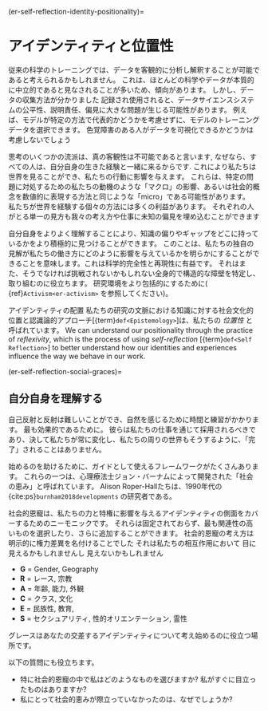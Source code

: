 (er-self-reflection-identity-positionality)=
# アイデンティティと位置性

従来の科学のトレーニングでは、データを客観的に分析し解釈することが可能であると考えられるかもしれません。 これは、ほとんどの科学やデータが本質的に中立的であると見なされることが多いため、傾向があります。 しかし、データの収集方法が分かりました 記録され使用されると、データサイエンスシステムの公平性、説明責任、偏見に大きな問題が生じる可能性があります。 例えば、モデルが特定の方法で代表的かどうかを考慮せずに、モデルのトレーニングデータを選択できます。 色覚障害のある人がデータを可視化できるかどうかは考慮しないでしょう

思考のいくつかの流派は、真の客観性は不可能であると言います, なぜなら、すべての人は、自分自身の生きた経験と一緒に来るからです. これにより私たちは世界を見ることができ、私たちの行動に影響を与えます。 これらは、特定の問題に対処するための私たちの動機のような「マクロ」の影響、あるいは社会的概念を数値的に表現する方法と同じような「micro」である可能性があります。  
私たちが世界を経験する個々の方法には多くの利益があります。 それぞれの人がとる単一の見方も我々の考え方や仕事に未知の偏見を埋め込むことができます

自分自身をよりよく理解することにより、知識の偏りやギャップをどこに持っているかをより積極的に見つけることができます。 このことは、私たちの独自の見解が私たちの働き方にどのように影響を与えているかを明らかにすることができることを意味します。これは科学的完全性と再現性に有益です。 それはまた、そうでなければ挑戦されないかもしれない全身的で構造的な障壁を特定し、取り組むのに役立ちます。 研究環境をより包括的にするために( {ref}`Activism<er-activism>` を参照してください)。

アイデンティティの配置 私たちの研究の文脈における知識に対する社会文化的位置と認識論的アプローチ[{term}`def<Epistemology>`]は、私たちの *位置性* と呼ばれています。 We can understand our positionality through the practice of *reflexivity*, which is the process of using *self-reflection* [{term}`def<Self Reflection>`] to better understand how our identities and experiences influence the way we behave in our work.

(er-self-reflection-social-graces)=
## 自分自身を理解する

自己反射と反射は難しいことができ、自然を感じるために時間と練習がかかります。 最も効果的であるために。 彼らは私たちの仕事を通じて採用されるべきであり、決して私たちが常に変化し、私たちの周りの世界もそうするように、「完了」されることはありません。

始めるのを助けるために、ガイドとして使えるフレームワークがたくさんあります。 これらの一つは、心理療法士ジョン・バーナムによって開発された「社会の恵み」と呼ばれています。 Alison Roper-Hallたちは、1990年代の {cite:ps}`burnham2018developments` の研究者である。

社会的恩寵は、私たちの力と特権に影響を与えるアイデンティティの側面をカバーするためのニーモニックです。 それらは固定されておらず、最も関連性の高いものを選択したり、さらに追加することができます。 社会的恩寵の考え方は明示的に権力差異を名付けることでした それは私たちの相互作用において 目に見えるかもしれませんし 見えないかもしれません

- **G** = Gender, Geography
- **R** = レース, 宗教
- **A** = 年齢, 能力, 外観
- **C** = クラス, 文化
- **E** = 民族性, 教育, <unk>
- **S** = セクシュアリティ, 性的オリエンテーション, 霊性

グレースはあなたの交差するアイデンティティについて考え始めるのに役立つ場所です。

以下の質問にも役立ちます。
- 特に社会的恩寵の中で私はどのようなものを選びますか? 私がすぐに目立ったものはありますか?
- 私にとって社会的恵みが際立っていなかったのは、なぜでしょうか? 
